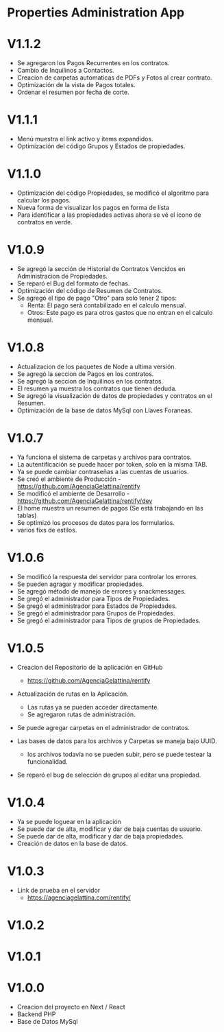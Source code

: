 # Properties Administration App

# V1.1.2
- Se agregaron los Pagos Recurrentes en los contratos.
- Cambio de Inquilinos a Contactos.
- Creacion de carpetas automaticas de PDFs y Fotos al crear contrato.
- Optimización de la vista de Pagos totales.
- Ordenar el resumen por fecha de corte.

# V1.1.1
- Menú muestra el link activo y items expandidos.
- Optimización del código Grupos y Estados de propiedades.

# V1.1.0
- Optimización del código Propiedades, se modificó el algoritmo para calcular los pagos.
- Nueva forma de visualizar los pagos en forma de lista
- Para identificar a las propiedades activas ahora se vé el ícono de contratos en verde.

# V1.0.9
- Se agregó la sección de Historial de Contratos Vencidos en Administracion de Propiedades.
- Se reparó el Bug del formato de fechas.
- Optimización del código de Resumen de Contratos.
- Se agregó el tipo de pago "Otro" para solo tener 2 tipos:
    - Renta: El pago será contabilizado en el calculo mensual.
    - Otros: Este pago es para otros gastos que no entran en el calculo mensual.

# V1.0.8
- Actualizacion de los paquetes de Node a ultima versión.
- Se agregó la seccion de Pagos en los contratos.
- Se agregó la seccion de Inquilinos en los contratos.
- El resumen ya muestra los contratos que tienen deduda.
- Se agregó la visualización de datos de propiedades y contratos en el Resumen.
- Optimización de la base de datos MySql con Llaves Foraneas.

# V1.0.7
- Ya funciona el sistema de carpetas y archivos para contratos.
- La autentificación se puede hacer por token, solo en la misma TAB.
- Ya se puede cambiar contraseñas a las cuentas de usuarios.
- Se creó el ambiente de Producción - https://github.com/AgenciaGelattina/rentify
- Se modificó el ambiente de Desarrollo - https://github.com/AgenciaGelattina/rentify/dev
- El home muestra un resumen de pagos (Se está trabajando en las tablas)
- Se optimizó los procesos de datos para los formularios.
- varios fixs de estilos.

# V1.0.6
- Se modificó la respuesta del servidor para controlar los errores.
- Se pueden agragar y modificar propiedades.
- Se agregó método de manejo de errores y snackmessages.
- Se gregó el administrador para Tipos de Propiedades.
- Se gregó el administrador para Estados de Propiedades.
- Se gregó el administrador para Grupos de Propiedades.
- Se gregó el administrador para Tipos de grupos de Propiedades.

# V1.0.5
- Creacion del Repositorio de la aplicación en GitHub
    - https://github.com/AgenciaGelattina/rentify

- Actualización de rutas en la Aplicación.
    - Las rutas ya se pueden acceder directamente.
    - Se agregaron rutas de administración.

- Se puede agregar carpetas en el administrador de contratos.
- Las bases de datos para los archivos y Carpetas se maneja bajo UUID.
    - los archivos todavía no se pueden subir, pero se puede testear la funcionalidad.

- Se reparó el bug de selección de grupos al editar una propiedad.

# V1.0.4
- Ya se puede loguear en la aplicación
- Se puede dar de alta, modificar y dar de baja cuentas de usuario.
- Se puede dar de alta, modificar y dar de baja propiedades.
- Creación de datos en la base de datos.

# V1.0.3
- Link de prueba en el servidor 
   - https://agenciagelattina.com/rentify/

# V1.0.2
# V1.0.1
# V1.0.0
 - Creacion del proyecto en Next / React
 - Backend PHP
 - Base de Datos MySql